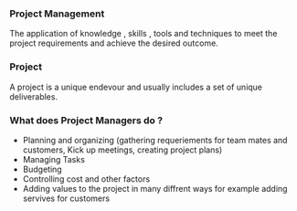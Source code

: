 ### Project Management
The application of knowledge , skills , tools and techniques to meet the project requirements and achieve the desired outcome.

### Project 
A project is a unique endevour and usually includes a set of unique deliverables.

### What does Project Managers do ?
* Planning and organizing (gathering requeriements for team mates and customers, Kick up meetings, creating project plans) 
* Managing Tasks
* Budgeting
* Controlling cost and other factors
* Adding values to the project in many diffrent ways for example adding servives for customers 


